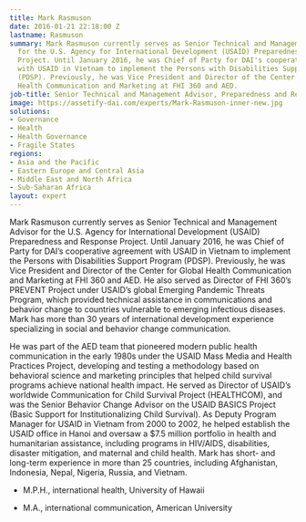 ```yaml
---
title: Mark Rasmuson
date: 2016-01-21 22:18:00 Z
lastname: Rasmuson
summary: Mark Rasmuson currently serves as Senior Technical and Management Advisor
  for the U.S. Agency for International Development (USAID) Preparedness and Response
  Project. Until January 2016, he was Chief of Party for DAI's cooperative agreement
  with USAID in Vietnam to implement the Persons with Disabilities Support Program
  (PDSP). Previously, he was Vice President and Director of the Center for Global
  Health Communication and Marketing at FHI 360 and AED.
job-title: Senior Technical and Management Advisor, Preparedness and Response
image: https://assetify-dai.com/experts/Mark-Rasmuson-inner-new.jpg
solutions:
- Governance
- Health
- Health Governance
- Fragile States
regions:
- Asia and the Pacific
- Eastern Europe and Central Asia
- Middle East and North Africa
- Sub-Saharan Africa
layout: expert
---
```


Mark Rasmuson currently serves as Senior Technical and Management Advisor for the U.S. Agency for International Development (USAID) Preparedness and Response Project. Until January 2016, he was Chief of Party for DAI’s cooperative agreement with USAID in Vietnam to implement the Persons with Disabilities Support Program (PDSP). Previously, he was Vice President and Director of the Center for Global Health Communication and Marketing at FHI 360 and AED. He also served as Director of FHI 360’s PREVENT Project under USAID’s global Emerging Pandemic Threats Program, which provided technical assistance in communications and behavior change to countries vulnerable to emerging infectious diseases. Mark has more than 30 years of international development experience specializing in social and behavior change communication.

He was part of the AED team that pioneered modern public health communication in the early 1980s under the USAID Mass Media and Health Practices Project, developing and testing a methodology based on behavioral science and marketing principles that helped child survival programs achieve national health impact. He served as Director of USAID’s worldwide Communication for Child Survival Project (HEALTHCOM), and was the Senior Behavior Change Advisor on the USAID BASICS Project (Basic Support for Institutionalizing Child Survival). As Deputy Program Manager for USAID in Vietnam from 2000 to 2002, he helped establish the USAID office in Hanoi and oversaw a $7.5 million portfolio in health and humanitarian assistance, including programs in HIV/AIDS, disabilities, disaster mitigation, and maternal and child health. Mark has short- and long-term experience in more than 25 countries, including Afghanistan, Indonesia, Nepal, Nigeria, Russia, and Vietnam.

* M.P.H., international health, University of Hawaii

* M.A., international communication, American University